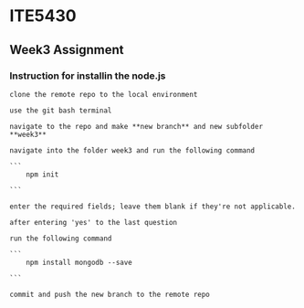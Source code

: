 # ITE5430

## Week3 Assignment

### Instruction for installin the node.js

	clone the remote repo to the local environment
	
	use the git bash terminal
	
	navigate to the repo and make **new branch** and new subfolder **week3**
	
	navigate into the folder week3 and run the following command
	
	```
		npm init
       
    ```
	
	enter the required fields; leave them blank if they're not applicable.
	
	after entering 'yes' to the last question
	
	run the following command
	
	```
		npm install mongodb --save
       
    ```
	
	commit and push the new branch to the remote repo
	
	
	